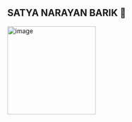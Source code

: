 ## SATYA NARAYAN BARIK 👋

<img width="200" height="200" alt="image" src="https://github.com/user-attachments/assets/0451a96c-0c0f-488a-b827-2cc66d78b78e" />


